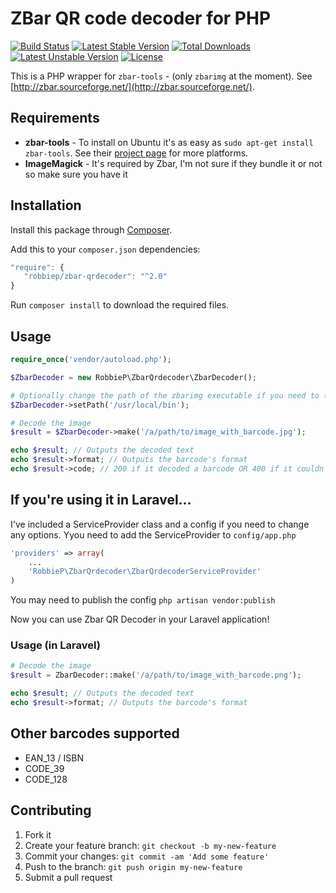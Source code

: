 


# ZBar QR code decoder for PHP
[![Build Status](https://travis-ci.org/robbiepaul/zbar-qrdecoder.svg?branch=master)](https://travis-ci.org/robbiepaul/zbar-qrdecoder) [![Latest Stable Version](https://poser.pugx.org/robbiep/zbar-qrdecoder/v/stable)](https://packagist.org/packages/robbiep/zbar-qrdecoder) [![Total Downloads](https://poser.pugx.org/robbiep/zbar-qrdecoder/downloads)](https://packagist.org/packages/robbiep/zbar-qrdecoder) [![Latest Unstable Version](https://poser.pugx.org/robbiep/zbar-qrdecoder/v/unstable)](https://packagist.org/packages/robbiep/zbar-qrdecoder) [![License](https://poser.pugx.org/robbiep/zbar-qrdecoder/license)](https://packagist.org/packages/robbiep/zbar-qrdecoder)

This is a PHP wrapper for `zbar-tools` - (only `zbarimg` at the moment). See [http://zbar.sourceforge.net/](http://zbar.sourceforge.net/).



## Requirements 
* __zbar-tools__ - To install on Ubuntu it's as easy as `sudo apt-get install zbar-tools`. See their [project page](http://zbar.sourceforge.net/) for more platforms.
* __ImageMagick__ - It's required by Zbar, I'm not sure if they bundle it or not so make sure you have it

 
## Installation
 
Install this package through [Composer](https://getcomposer.org/). 

Add this to your `composer.json` dependencies:

```js
"require": {
   "robbiep/zbar-qrdecoder": "^2.0"
}
```

Run `composer install` to download the required files.

## Usage 

```php
require_once('vendor/autoload.php');

$ZbarDecoder = new RobbieP\ZbarQrdecoder\ZbarDecoder();

# Optionally change the path of the zbarimg executable if you need to (default: /usr/bin)
$ZbarDecoder->setPath('/usr/local/bin');

# Decode the image
$result = $ZbarDecoder->make('/a/path/to/image_with_barcode.jpg');

echo $result; // Outputs the decoded text
echo $result->format; // Outputs the barcode's format
echo $result->code; // 200 if it decoded a barcode OR 400 if it couldn't find a barcode.
```

## If you're using it in Laravel...
I've included a ServiceProvider class and a config if you need to change any options. Yyou need to add the ServiceProvider to `config/app.php`

```php
'providers' => array(
    ...
    'RobbieP\ZbarQrdecoder\ZbarQrdecoderServiceProvider'
)
```

You may need to publish the config `php artisan vendor:publish`

Now you can use Zbar QR Decoder in your Laravel application!

### Usage (in Laravel)

```php
# Decode the image
$result = ZbarDecoder::make('/a/path/to/image_with_barcode.png');

echo $result; // Outputs the decoded text
echo $result->format; // Outputs the barcode's format
```

## Other barcodes supported
* EAN_13 / ISBN
* CODE_39
* CODE_128

## Contributing
 
1. Fork it
2. Create your feature branch: `git checkout -b my-new-feature`
3. Commit your changes: `git commit -am 'Add some feature'`
4. Push to the branch: `git push origin my-new-feature`
5. Submit a pull request 
  
  
